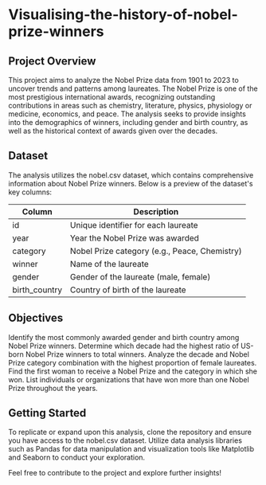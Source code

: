 # Visualising-the-history-of-nobel-prize-winners

## Project Overview
This project aims to analyze the Nobel Prize data from 1901 to 2023 to uncover trends and patterns among laureates. The Nobel Prize is one of the most prestigious international awards, recognizing outstanding contributions in areas such as chemistry, literature, physics, physiology or medicine, economics, and peace. The analysis seeks to provide insights into the demographics of winners, including gender and birth country, as well as the historical context of awards given over the decades.

## Dataset
The analysis utilizes the nobel.csv dataset, which contains comprehensive information about Nobel Prize winners. Below is a preview of the dataset's key columns:

| Column | Description |
| ------------- | ------------- |
| id	| Unique identifier for each laureate |
| year |	Year the Nobel Prize was awarded |
| category |	Nobel Prize category (e.g., Peace, Chemistry) |
| winner |	Name of the laureate |
| gender |	Gender of the laureate (male, female) |
| birth_country |	Country of birth of the laureate |

## Objectives

Identify the most commonly awarded gender and birth country among Nobel Prize winners.
Determine which decade had the highest ratio of US-born Nobel Prize winners to total winners.
Analyze the decade and Nobel Prize category combination with the highest proportion of female laureates.
Find the first woman to receive a Nobel Prize and the category in which she won.
List individuals or organizations that have won more than one Nobel Prize throughout the years.

## Getting Started

To replicate or expand upon this analysis, clone the repository and ensure you have access to the nobel.csv dataset. Utilize data analysis libraries such as Pandas for data manipulation and visualization tools like Matplotlib and Seaborn to conduct your exploration.

Feel free to contribute to the project and explore further insights!
